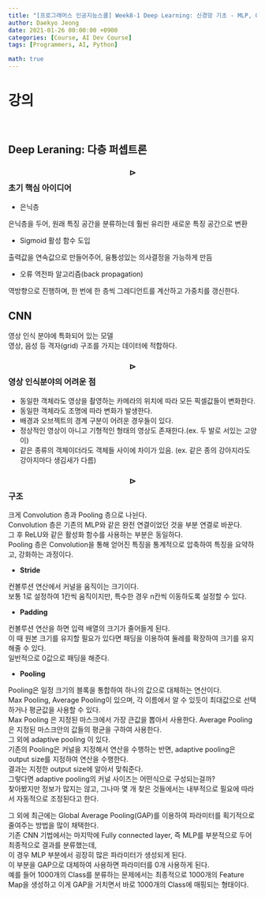 ```yaml
---
title: "[프로그래머스 인공지능스쿨] Week8-1 Deep Learning: 신경망 기초 - MLP, CNN"
author: Daekyo Jeong
date: 2021-01-26 00:00:00 +0900
categories: [Course, AI Dev Course]
tags: [Programmers, AI, Python]

math: true
---
```


# **강의**   
<br/>

## **Deep Leraning: 다층 퍼셉트론**  

### **$$\rhd$$ 초기 핵심 아이디어**

- 은닉층  

은닉층을 두어, 원래 특징 공간을 분류하는데 훨씬 유리한 새로운 특징 공간으로 변환  

- Sigmoid 활성 함수 도입  

출력값을 연속값으로 만들어주어, 융툥성있는 의사결정을 가능하게 만듬  

- 오류 역전파 알고리즘(back propagation)  

역방향으로 진행하며, 한 번에 한 층씩 그레디언트를 계산하고 가중치를 갱신한다.  

## **CNN**  

영상 인식 분야에 특화되어 있는 모델  
영상, 음성 등 격자(grid) 구조를 가지는 데이터에 적합하다.  

### **$$\rhd$$ 영상 인식분야의 어려운 점**  

- 동일한 객체라도 영상을 촬영하는 카메라의 위치에 따라 모든 픽셀값들이 변화한다.  
- 동일한 객체라도 조명에 따라 변화가 발생한다.  
- 배경과 오브젝트의 경계 구분이 어려운 경우들이 있다.  
- 정상적인 영상이 아니고 기형적인 형태의 영상도 존재한다.(ex. 두 발로 서있는 고양이)  
- 같은 종류의 객체이더라도 객체들 사이에 차이가 있음. (ex. 같은 종의 강아지라도 강아지마다 생김새가 다름)    

### **$$\rhd$$ 구조**  

크게 Convolution 층과 Pooling 층으로 나뉜다.  
Convolution 층은 기존의 MLP와 같은 완전 연결이었던 것을 부분 연결로 바꾼다.  
그 후 ReLU와 같은 활성화 함수를 사용하는 부분은 동일하다.  
Pooling 층은 Convolution을 통해 얻어진 특징을 통계적으로 압축하여 특징을 요약하고, 강화하는 과정이다.  


- **Stride**  

컨볼루션 연산에서 커널을 움직이는 크기이다.  
보통 1로 설정하여 1칸씩 움직이지만, 특수한 경우 n칸씩 이동하도록 설정할 수 있다.  

- **Padding**  

컨볼루션 연산을 하면 입력 배열의 크기가 줄어들게 된다.  
이 때 원본 크기를 유지할 필요가 있다면 패딩을 이용하여 둘레를 확장하여 크기를 유지해줄 수 있다.  
일반적으로 0값으로 패딩을 해준다.  

- **Pooling**  

Pooling은 일정 크기의 블록을 통합하여 하나의 값으로 대체하는 연산이다.  
Max Pooling, Average Pooling이 있으며, 각 이름에서 알 수 있듯이 최대값으로 선택하거나 평균값을 사용할 수 있다.  
Max Pooling 은 지정된 마스크에서 가장 큰값을 뽑아서 사용한다.
Average Pooling은 지정된 마스크안의 값들의 평균을 구하여 사용한다.  
그 외에 adaptive pooling 이 있다.  
기존의 Pooling은 커널을 지정해서 연산을 수행하는 반면, adaptive pooling은 output size를 지정하여 연산을 수행한다.  
결과는 지정한 output size에 알아서 맞춰준다.  
그렇다면 adaptive pooling의 커널 사이즈는 어떤식으로 구성되는걸까?  
찾아봤지만 정보가 많지는 않고, 그나마 몇 개 찾은 것들에서는 내부적으로 필요에 따라서 자동적으로 조정된다고 한다.  

그 외에 최근에는 Global Average Pooling(GAP)를 이용하여 파라미터를 획기적으로 줄여주는 방법을 많이 채택한다.  
기존 CNN 기법에서는 마지막에 Fully connected layer, 즉 MLP를 부분적으로 두어 최종적으로 결과를 분류했는데,  
이 경우 MLP 부분에서 굉장히 많은 파라미터가 생성되게 된다.  
이 부분을 GAP으로 대체하여 사용하면 파라미터를 0개 사용하게 된다.  
예를 들어 1000개의 Class를 분류하는 문제에서는 최종적으로 1000개의 Feature Map을 생성하고 이게 GAP을 거치면서 바로 1000개의 Class에 매핑되는 형태이다.  





<br/>
